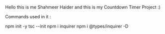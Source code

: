 Hello this is me Shahmeer Haider and this is my Countdown Timer Project :)

Commands used in it :

npm init -y
tsc --init
npm i inquirer
npm i @types/inquirer -D

